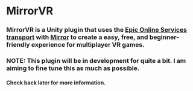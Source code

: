 # MirrorVR
### MirrorVR is a Unity plugin that uses the [Epic Online Services transport](https://github.com/FakeByte/EpicOnlineTransport) with [Mirror](https://mirror-networking.gitbook.io/docs/) to create a easy, free, and beginner-friendly experience for multiplayer VR games.

### NOTE: This plugin will be in development for quite a bit. I am aiming to fine tune this as much as possible.
#### Check back later for more information.
